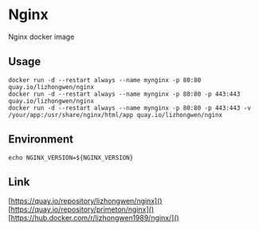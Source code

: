 # Nginx  
  
Nginx docker image
  
## Usage  
  
`docker run -d --restart always --name mynginx -p 80:80 quay.io/lizhongwen/nginx`  
`docker run -d --restart always --name mynginx -p 80:80 -p 443:443 quay.io/lizhongwen/nginx`  
`docker run -d --restart always --name mynginx -p 80:80 -p 443:443 -v /your/app:/usr/share/nginx/html/app quay.io/lizhongwen/nginx`  
  
## Environment  
  
`echo NGINX_VERSION=${NGINX_VERSION}`  
  
## Link  
  
[https://quay.io/repository/lizhongwen/nginx]()  
[https://quay.io/repository/primeton/nginx]()  
[https://hub.docker.com/r/lizhongwen1989/nginx/]()  
